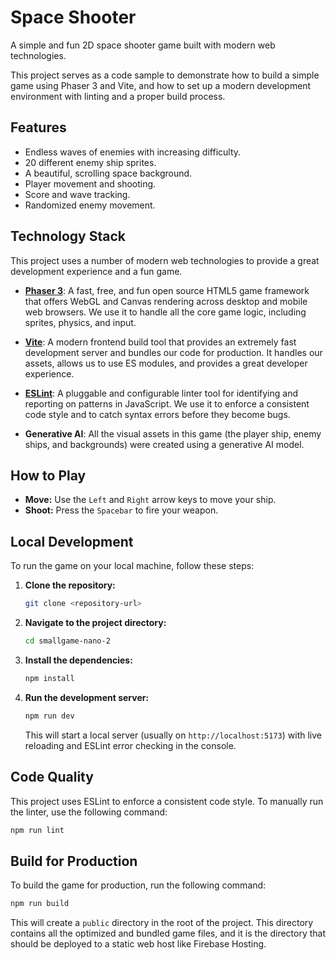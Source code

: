 # Space Shooter

A simple and fun 2D space shooter game built with modern web technologies.

This project serves as a code sample to demonstrate how to build a simple game using Phaser 3 and Vite, and how to set up a modern development environment with linting and a proper build process.

## Features

*   Endless waves of enemies with increasing difficulty.
*   20 different enemy ship sprites.
*   A beautiful, scrolling space background.
*   Player movement and shooting.
*   Score and wave tracking.
*   Randomized enemy movement.

## Technology Stack

This project uses a number of modern web technologies to provide a great development experience and a fun game.

*   **[Phaser 3](https://phaser.io/phaser3)**: A fast, free, and fun open source HTML5 game framework that offers WebGL and Canvas rendering across desktop and mobile web browsers. We use it to handle all the core game logic, including sprites, physics, and input.

*   **[Vite](https://vitejs.dev/)**: A modern frontend build tool that provides an extremely fast development server and bundles our code for production. It handles our assets, allows us to use ES modules, and provides a great developer experience.

*   **[ESLint](https://eslint.org/)**: A pluggable and configurable linter tool for identifying and reporting on patterns in JavaScript. We use it to enforce a consistent code style and to catch syntax errors before they become bugs.

*   **Generative AI**: All the visual assets in this game (the player ship, enemy ships, and backgrounds) were created using a generative AI model.

## How to Play

*   **Move:** Use the `Left` and `Right` arrow keys to move your ship.
*   **Shoot:** Press the `Spacebar` to fire your weapon.

## Local Development

To run the game on your local machine, follow these steps:

1.  **Clone the repository:**

    ```bash
    git clone <repository-url>
    ```

2.  **Navigate to the project directory:**

    ```bash
    cd smallgame-nano-2
    ```

3.  **Install the dependencies:**

    ```bash
    npm install
    ```

4.  **Run the development server:**

    ```bash
    npm run dev
    ```

    This will start a local server (usually on `http://localhost:5173`) with live reloading and ESLint error checking in the console.

## Code Quality

This project uses ESLint to enforce a consistent code style. To manually run the linter, use the following command:

```bash
npm run lint
```

## Build for Production

To build the game for production, run the following command:

```bash
npm run build
```

This will create a `public` directory in the root of the project. This directory contains all the optimized and bundled game files, and it is the directory that should be deployed to a static web host like Firebase Hosting.
